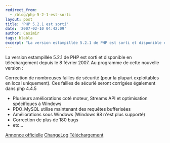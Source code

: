 ```yaml
---
redirect_from:
  - /blog/php-5-2-1-est-sorti
layout: post
title: 'PHP 5.2.1 est sorti'
date: '2007-02-10 04:42:09'
author: Casimir
tags: blabla
excerpt: "La version estampillée 5.2.1 de PHP est sorti et disponible en téléchargement depuis le 8 février 2007.     \nAu programme de cette nouvelle version :  \n  \nCorrection de nombreuses failles de sécurité (pour la plupart exploitables en local uniquement). Ces failles de sécurié seront corrigées également dans php 4.4.5  \n  \n-Plusieurs      …"
---
```


La version estampillée 5.2.1 de PHP est sorti et disponible en téléchargement depuis le 8 février 2007.
Au programme de cette nouvelle version :

Correction de nombreuses failles de sécurité (pour la plupart exploitables en local uniquement). Ces failles de sécurié seront corrigées également dans php 4.4.5

* Plusieurs améliorations coté moteur, Streams API et optimisation spécifiques à Windows
* PDO_MySQL utilise maintenant des requêtes bufferisées
* Améliorations sous Windows (Windows 98 n'est plus supporté)
* Correction de plus de 180 bugs
* etc...

[Annonce officielle](http://www.php.net/releases/5_2_1.php)   [ChangeLog](http://www.php.net/ChangeLog-5.php#5.2.1)   [Téléchargement](http://www.php.net/downloads.php)
